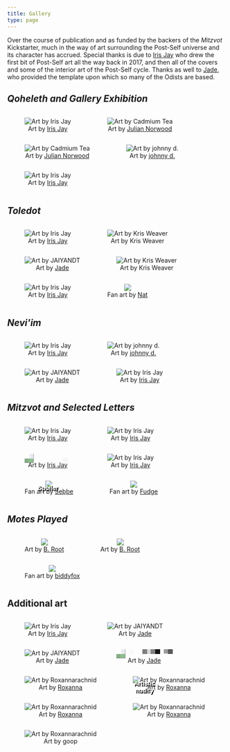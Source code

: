 ```yaml
---
title: Gallery
type: page
---
```



<style>
figure, img {
    text-align: center;
    display: inline-block;
    max-height: 200px;
}
.merge {
    display: inline-block;
    position: relative;
}
.merge img {
    position: relative;
    filter: url(#pixelate) !important;
}
.merge span {
    width: 80%;
    text-align: center;
    position: absolute;
    text-indent: 0;
    top: 70px;
    left: 10%;
    color: #fff;
    font-weight: bold;
    text-decoration: none;
    font-family: sans-serif;
    text-shadow: 2px 3px 0px #000;
    background-color: rgba(0,0,0,0);
    text-align: center;
}
</style>

Over the course of publication and as funded by the backers of the *Mitzvot* Kickstarter, much in the way of art surrounding the Post-Self universe and its character has accrued. Special thanks is due to [Iris Jay](https://irisjay.net) who drew the first bit of Post-Self art all the way back in 2017, and then all of the covers and some of the interior art of the Post-Self cycle. Thanks as well to [Jade](https://linktr.ee/cupsofjade), who provided the template upon which so many of the Odists are based.

## *Qoheleth and Gallery Exhibition*

<figure>
    <a href="/gallery/qoheleth-front.png"><img src="/gallery/thumbs/qoheleth-front.png" alt="Art by Iris Jay"/></a>
    <figcaption>Art by <a href="https://irisjay.net" target="blank">Iris Jay</a></figcaption>
</figure>
<figure>
    <a href="/gallery/awdae-1.png"><img src="/gallery/thumbs/awdae-1.png" alt="Art by Cadmium Tea"/></a>
    <figcaption>Art by <a href="https://www.brushandtea.com/" target="blank">Julian Norwood</a></figcaption>
</figure>
<figure>
    <a href="/gallery/awdae-2.png"><img src="/gallery/thumbs/awdae-2.png" alt="Art by Cadmium Tea"/></a>
    <figcaption>Art by <a href="https://www.brushandtea.com/" target="blank">Julian Norwood</a></figcaption>
</figure>
<figure>
    <a href="/gallery/dear.png"><img src="/gallery/thumbs/dear.png" alt="Art by johnny d."/></a>
    <figcaption>Art by <a href="http://dumpstercryptid.carrd.co/" target="blank">johnny d.</a></figcaption>
</figure>
<figure>
    <a href="/gallery/qoheleth-back.png"><img src="/gallery/thumbs/qoheleth-back.png" alt="Art by Iris Jay"/></a>
    <figcaption>Art by <a href="https://irisjay.net" target="blank">Iris Jay</a></figcaption>
</figure>

## *Toledot*

<figure>
    <a href="/gallery/toledot-front.png"><img src="/gallery/thumbs/toledot-front.png" alt="Art by Iris Jay"/></a>
    <figcaption>Art by <a href="https://irisjay.net" target="blank">Iris Jay</a></figcaption>
</figure>
<figure>
    <a href="/gallery/shove.png"><img src="/gallery/thumbs/shove.png" alt="Art by Kris Weaver"/></a>
    <figcaption>Art by Kris Weaver</figcaption>
</figure>
<figure>
    <a href="/gallery/cairns.png"><img src="/gallery/thumbs/cairns.png" alt="Art by JAIYANDT"/></a>
    <figcaption>Art by <a href="https://linktr.ee/cupsofjade" target="blank">Jade</a></figcaption>
</figure>
<figure>
    <a href="/gallery/dandelions.png"><img src="/gallery/thumbs/dandelions.png" alt="Art by Kris Weaver"/></a>
    <figcaption>Art by Kris Weaver</figcaption>
</figure>
<figure>
    <a href="/gallery/toledot-back.png"><img src="/gallery/thumbs/toledot-back.png" alt="Art by Iris Jay"/></a>
    <figcaption>Art by <a href="https://irisjay.net" target="blank">Iris Jay</a></figcaption>
</figure>
<figure>
    <a href="/gallery/hadje.png"><img src="/gallery/thumbs/hadje.png"/></a>
    <figcaption>Fan art by <a href="https://cohost.org/Amoni-The-Sabertooth">Nat</a></figcaption>
</figure>

## *Nevi'im*

<figure>
    <a href="/gallery/neviim-front.png"><img src="/gallery/thumbs/neviim-front.png" alt="Art by Iris Jay"/></a>
    <figcaption>Art by <a href="https://irisjay.net" target="blank">Iris Jay</a></figcaption>
</figure>
<figure>
    <a href="/gallery/awnh.png"><img src="/gallery/thumbs/awnh.png" alt="Art by johnny d."/></a>
    <figcaption>Art by <a href="http://dumpstercryptid.carrd.co/" target="blank">johnny d.</a></figcaption>
</figure>
<figure>
    <a href="/gallery/stolon.png"><img src="/gallery/thumbs/stolon.png" alt="Art by JAIYANDT"/></a>
    <figcaption>Art by <a href="https://linktr.ee/cupsofjade" target="blank">Jade</a></figcaption>
</figure>
<figure>
    <a href="/gallery/neviim-back.png"><img src="/gallery/thumbs/neviim-back.png" alt="Art by Iris Jay"/></a>
    <figcaption>Art by <a href="https://irisjay.net" target="blank">Iris Jay</a></figcaption>
</figure>

## *Mitzvot and Selected Letters*

<figure>
    <a href="/gallery/mitzvot-front.png"><img src="/gallery/thumbs/mitzvot-front.png" alt="Art by Iris Jay"/></a>
    <figcaption>Art by <a href="https://irisjay.net" target="blank">Iris Jay</a></figcaption>
</figure>
<figure>
    <a href="/gallery/monologue.png"><img src="/gallery/thumbs/monologue.png" alt="Art by Iris Jay"/></a>
    <figcaption>Art by <a href="https://irisjay.net" target="blank">Iris Jay</a></figcaption>
</figure>
<figure>
    <a class="merge" href="/gallery/merge.png"><img alt="Art by Iris Jay" src="/gallery/thumbs/merge.png" /><span>Spoiler</span></a>
    <figcaption>Art by <a href="https://irisjay.net" target="blank">Iris Jay</a></figcaption>
</figure>
<figure>
    <a href="/gallery/mitzvot-back.png"><img src="/gallery/thumbs/mitzvot-back.png" alt="Art by Iris Jay"/></a>
    <figcaption>Art by <a href="https://irisjay.net" target="blank">Iris Jay</a></figcaption>
</figure>
<figure>
    <a href="/gallery/sasha-seþþe.png"><img src="/gallery/thumbs/sasha-seþþe.png"/></a>
    <figcaption>Fan art by <a href="https://meemu.org/@seyye">Seþþe</a></figcaption>
</figure>
<figure>
    <a href="/gallery/full-of-skunks.png"><img src="/gallery/thumbs/full-of-skunks.png"/></a>
    <figcaption>Fan art by <a href="https://vulpine.club/@fudge_the_sphinx">Fudge</a></figcaption>
</figure>

## *Motes Played*

<figure>
    <a href="/gallery/motes-played.png"><img src="/gallery/thumbs/motes-played.png"/></a>
    <figcaption>Art by <a href="https://roots.works">B. Root</a></figcaption>
</figure>
<figure>
    <a href="/gallery/mp_all.png"><img src="/gallery/thumbs/mp_all.png"/></a>
    <figcaption>Art by <a href="https://roots.works">B. Root</a></figcaption>
</figure>
<figure>
    <a href="/gallery/motes-skateboard.jpg"><img src="/gallery/thumbs/motes-skateboard.png"/></a>
    <figcaption>Fan art by <a href="https://www.tumblr.com/biddyfox">biddyfox</a></figcaption>
</figure>

## Additional art

<figure>
    <a href="/gallery/dear-ref.png"><img src="/gallery/thumbs/dear-ref.png" alt="Art by Iris Jay"/></a>
    <figcaption>Art by <a href="https://irisjay.net" target="blank">Iris Jay</a></figcaption>
</figure>
<figure>
    <a href="/gallery/writerskunk.png"><img src="/gallery/thumbs/writerskunk.png" alt="Art by JAIYANDT"/></a>
    <figcaption>Art by <a href="https://linktr.ee/cupsofjade" target="blank">Jade</a></figcaption>
</figure>
<figure>
    <a href="/gallery/ref-3.png"><img src="/gallery/thumbs/ref-3.png" alt="Art by JAIYANDT"/></a>
    <figcaption>Art by <a href="https://linktr.ee/cupsofjade" target="blank">Jade</a></figcaption>
</figure>
<figure>
    <a class="merge" href="/gallery/ref.png"><img alt="Art by JAIYANDT" src="/gallery/thumbs/ref.png" /><span>Artistic<br>nudity</span></a>
    <figcaption>Art by <a href="https://linktr.ee/cupsofjade" target="blank">Jade</a></figcaption>
</figure>
<figure>
    <a href="/gallery/lounge.png"><img alt="Art by Roxannarachnid" src="/gallery/thumbs/lounge.png"></a>
    <figcaption>Art by <a href="http://cohost.org/roxannarachnid" target="blank">Roxanna</a></figcaption>
</figure>
<figure>
    <a href="/gallery/what_right_have_i.png"><img alt="Art by Roxannarachnid" src="/gallery/thumbs/what_right_have_i.png"></a>
    <figcaption>Art by <a href="http://cohost.org/roxannarachnid" target="blank">Roxanna</a></figcaption>
</figure>
<figure>
    <a href="/gallery/motes.png"><img alt="Art by Roxannarachnid" src="/gallery/thumbs/motes.png"></a>
    <figcaption>Art by <a href="http://cohost.org/roxannarachnid" target="blank">Roxanna</a></figcaption>
</figure>
<figure>
    <a href="/gallery/coffee-leak.png"><img alt="Art by Roxannarachnid" src="/gallery/thumbs/coffee-leak.png"></a>
    <figcaption>Art by <a href="http://cohost.org/roxannarachnid" target="blank">Roxanna</a></figcaption>
</figure>
<figure>
    <a href="/gallery/witchy-motes.png"><img alt="Art by Roxannarachnid" src="/gallery/thumbs/witchy-motes.png"></a>
    <figcaption>Art by goop</figcaption>
</figure>

<script type="text/javascript">
// There has to be a better way to do this with markdown :P
document.querySelectorAll('a').forEach(link => {
    if (link.attributes.href.textContent.substring(0,4) === '') {
        link.setAttribute('target', '_blank');
    }
});
</script>
<svg width="0" height="0">
  <filter id="pixelate" x="0" y="0">
    <feFlood x="4" y="4" height="2" width="2"/>
    <feComposite width="10" height="10"/>
    <feTile result="a"/>
    <feComposite in="SourceGraphic" in2="a" operator="in"/>
    <feMorphology operator="dilate" radius="5"/>
  </filter>
</svg>
